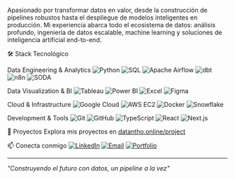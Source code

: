 Apasionado por transformar datos en valor, desde la construcción de pipelines robustos hasta el despliegue de modelos inteligentes en producción. Mi experiencia abarca todo el ecosistema de datos: análisis profundo, ingeniería de datos escalable, machine learning y soluciones de inteligencia artificial end-to-end.

🛠️ Stack Tecnológico

Data Engineering & Analytics
![Python](https://img.shields.io/badge/-Python-3776AB?style=flat-square&logo=python&logoColor=white)
![SQL](https://img.shields.io/badge/-SQL-4479A1?style=flat-square&logo=microsoft-sql-server&logoColor=white)
![Apache Airflow](https://img.shields.io/badge/-Apache%20Airflow-017CEE?style=flat-square&logo=apache-airflow&logoColor=white)
![dbt](https://img.shields.io/badge/-dbt-FF694B?style=flat-square&logo=dbt&logoColor=white)
![n8n](https://img.shields.io/badge/-n8n-EA4B71?style=flat-square&logo=n8n&logoColor=white)
![SODA](https://img.shields.io/badge/-SODA-4A90E2?style=flat-square&logoColor=white)

Data Visualization & BI
![Tableau](https://img.shields.io/badge/-Tableau-E97627?style=flat-square&logo=tableau&logoColor=white)
![Power BI](https://img.shields.io/badge/-Power%20BI-F2C811?style=flat-square&logo=power-bi&logoColor=black)
![Excel](https://img.shields.io/badge/-Excel-217346?style=flat-square&logo=microsoft-excel&logoColor=white)
![Figma](https://img.shields.io/badge/-Figma-F24E1E?style=flat-square&logo=figma&logoColor=white)

Cloud & Infrastructure
![Google Cloud](https://img.shields.io/badge/-Google%20Cloud-4285F4?style=flat-square&logo=google-cloud&logoColor=white)
![AWS EC2](https://img.shields.io/badge/-AWS%20EC2-232F3E?style=flat-square&logo=amazon-aws&logoColor=white)
![Docker](https://img.shields.io/badge/-Docker-2496ED?style=flat-square&logo=docker&logoColor=white)
![Snowflake](https://img.shields.io/badge/-Snowflake-29B5E8?style=flat-square&logo=snowflake&logoColor=white)

Development & Tools
![Git](https://img.shields.io/badge/-Git-F05032?style=flat-square&logo=git&logoColor=white)
![GitHub](https://img.shields.io/badge/-GitHub-181717?style=flat-square&logo=github&logoColor=white)
![TypeScript](https://img.shields.io/badge/-TypeScript-3178C6?style=flat-square&logo=typescript&logoColor=white)
![React](https://img.shields.io/badge/-React-61DAFB?style=flat-square&logo=react&logoColor=black)
![Next.js](https://img.shields.io/badge/-Next.js-000000?style=flat-square&logo=next.js&logoColor=white)

🚀 Proyectos
Explora mis proyectos en [datantho.online/project](https://datantho.online/project)

📫 Conecta conmigo
[![LinkedIn](https://img.shields.io/badge/-LinkedIn-0077B5?style=flat-square&logo=linkedin&logoColor=white)](tu-linkedin)
[![Email](https://img.shields.io/badge/-Email-D14836?style=flat-square&logo=gmail&logoColor=white)](mailto:tu-email)
[![Portfolio](https://img.shields.io/badge/-Portfolio-000000?style=flat-square&logo=notion&logoColor=white)](https://datantho.online)

---
*"Construyendo el futuro con datos, un pipeline a la vez"*
